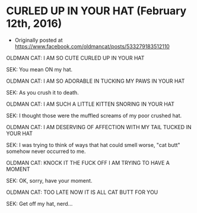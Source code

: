 # CURLED UP IN YOUR HAT (February 12th, 2016)

 * Originally posted at https://www.facebook.com/oldmancat/posts/533279183512110

OLDMAN CAT: I AM SO CUTE CURLED UP IN YOUR HAT

SEK: You mean ON my hat.

OLDMAN CAT: I AM SO ADORABLE IN TUCKING MY PAWS IN YOUR HAT

SEK: As you crush it to death.

OLDMAN CAT: I AM SUCH A LITTLE KITTEN SNORING IN YOUR HAT

SEK: I thought those were the muffled screams of my poor crushed hat.

OLDMAN CAT: I AM DESERVING OF AFFECTION WITH MY TAIL TUCKED IN YOUR HAT

SEK: I was trying to think of ways that hat could smell worse, "cat butt" somehow never occurred to me.

OLDMAN CAT: KNOCK IT THE FUCK OFF I AM TRYING TO HAVE A MOMENT

SEK: OK, sorry, have your moment.

OLDMAN CAT: TOO LATE NOW IT IS ALL CAT BUTT FOR YOU

SEK: Get off my hat, nerd...

